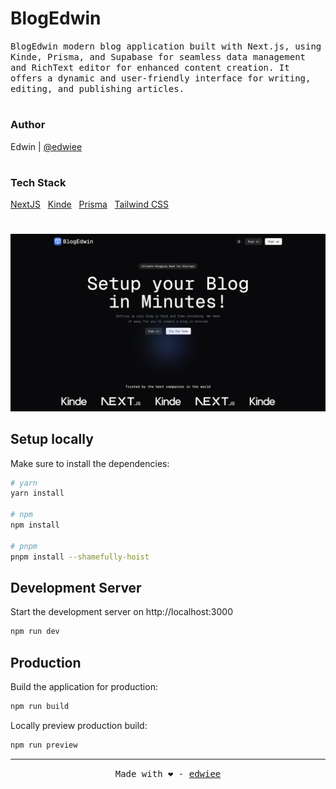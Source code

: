 # BlogEdwin

<p><samp>BlogEdwin modern blog application built with Next.js, using Kinde, Prisma, and Supabase for seamless data management and RichText editor for enhanced content creation. It offers a dynamic and user-friendly interface for writing, editing, and publishing articles.</samp></p>

#
### Author
Edwin | [@edwiee](https://github.com/edwiee)

#
### Tech Stack
[NextJS](https://nextjs.org) &nbsp; [Kinde](https://kinde.com) &nbsp; [Prisma](https://www.prisma.io) &nbsp; [Tailwind CSS](https://tailwindcss.com)


#
<img src="BlogEdwin.png" alt="DEMO" />

## Setup locally

Make sure to install the dependencies:

```bash
# yarn
yarn install

# npm
npm install

# pnpm
pnpm install --shamefully-hoist
```

## Development Server

Start the development server on http://localhost:3000

```bash
npm run dev
```

## Production

Build the application for production:

```bash
npm run build
```

Locally preview production build:

```bash
npm run preview
```

----
<p align = "center"><samp>Made with ❤️ - <a href = "https://github.com/edwiee">edwiee</a></samp></p>
